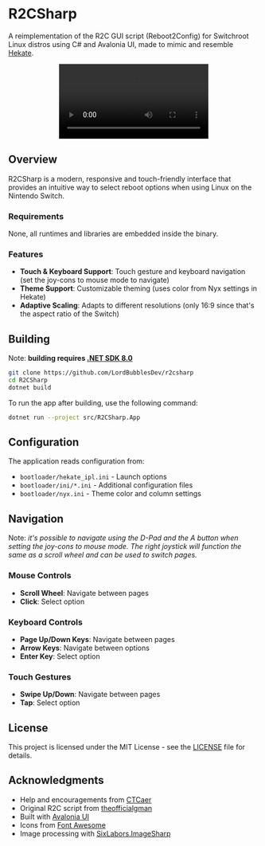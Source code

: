 # R2CSharp

A reimplementation of the R2C GUI script (Reboot2Config) for Switchroot Linux distros using C# and Avalonia UI, made to mimic and resemble [Hekate](https://github.com/CTCaer/hekate).

<p align="center">
  <video src="https://github.com/user-attachments/assets/bcb291d8-cfc1-4ffa-a124-128e8d1c454c"></video>
</p>

## Overview

R2CSharp is a modern, responsive and touch-friendly interface that provides an intuitive way to select reboot options when using Linux on the Nintendo Switch.

### Requirements

None, all runtimes and libraries are embedded inside the binary.

### Features

- **Touch & Keyboard Support**: Touch gesture and keyboard navigation (set the joy-cons to mouse mode to navigate)
- **Theme Support**: Customizable theming (uses color from Nyx settings in Hekate)
- **Adaptive Scaling**: Adapts to different resolutions (only 16:9 since that's the aspect ratio of the Switch)

## Building

Note: **building requires [.NET SDK 8.0](https://dotnet.microsoft.com/en-us/download/dotnet/8.0)**

```bash
git clone https://github.com/LordBubblesDev/r2csharp
cd R2CSharp
dotnet build
```

To run the app after building, use the following command:

```bash
dotnet run --project src/R2CSharp.App
```

## Configuration

The application reads configuration from:

- `bootloader/hekate_ipl.ini` - Launch options
- `bootloader/ini/*.ini` - Additional configuration files
- `bootloader/nyx.ini` - Theme color and column settings

## Navigation

Note: *it's possible to navigate using the D-Pad and the A button when setting the joy-cons to mouse mode. The right joystick will function the same as a scroll wheel and can be used to switch pages.*

### Mouse Controls

- **Scroll Wheel**: Navigate between pages
- **Click**: Select option

### Keyboard Controls

- **Page Up/Down Keys**: Navigate between pages
- **Arrow Keys**: Navigate between options
- **Enter Key**: Select option

### Touch Gestures

- **Swipe Up/Down**: Navigate between pages
- **Tap**: Select option

## License

This project is licensed under the MIT License - see the [LICENSE](LICENSE) file for details.

## Acknowledgments

- Help and encouragements from [CTCaer](https://github.com/CTCaer)
- Original R2C script from [theofficialgman](https://github.com/theofficialgman)
- Built with [Avalonia UI](https://avaloniaui.net/)
- Icons from [Font Awesome](https://fontawesome.com/)
- Image processing with [SixLabors.ImageSharp](https://sixlabors.com/products/imagesharp/)
